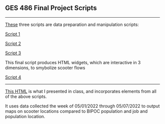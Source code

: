 ## GES 486 Final Project Scripts

---
[These](/finalproj/md/) three scripts are data preparation and manipulation scripts:

[Script 1](/finalproj/md/start_end_join.html)

[Script 2](/finalproj/md/scooter_analysis.html)

[Script 3](/finalproj/md/flow_diagram.html)

This final script produces HTML widgets, which are interactive in 3 dimensions, to smybolize scooter flows

[Script 4](/finalproj/md/hexagons.html)

---

[This HTML](/finalproj/md/scooter_locations.html) is what I presented in class, and incorporates elements from all of the above scripts.

It uses data collected the week of 05/01/2022 through 05/07/2022 to output maps on scooter locations compared to BIPOC population and job and population location.
